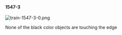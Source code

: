 #### 1547-3
![train-1547-3-0.png](https://github.com/lil-lab/nlvr/raw/master/nlvr/train/images/78/train-1547-3-0.png "train-1547-3-0.png")

None of the black color objects are touching the edge